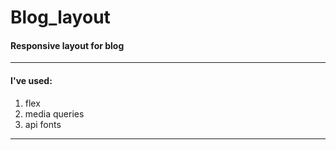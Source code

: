 # Blog_layout
#### Responsive layout for blog
---
#### I've used: 
1. flex
2. media queries 
3. api fonts
---
